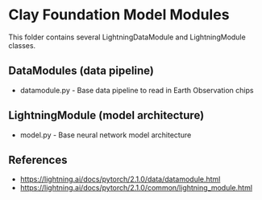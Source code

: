 # Clay Foundation Model Modules

This folder contains several LightningDataModule and LightningModule classes.

## DataModules (data pipeline)

- datamodule.py - Base data pipeline to read in Earth Observation chips

## LightningModule (model architecture)

- model.py - Base neural network model architecture

## References

- https://lightning.ai/docs/pytorch/2.1.0/data/datamodule.html
- https://lightning.ai/docs/pytorch/2.1.0/common/lightning_module.html
